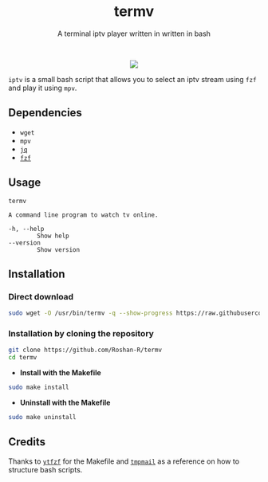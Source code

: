 <h1 align="center">
  termv
</h1>

<p align="center"> A terminal iptv player written in written in bash</p><br>

<p align="center">
  <img src="https://user-images.githubusercontent.com/43182697/115367690-0eed9a00-a1e4-11eb-999b-52529bf2fba1.gif">
</p>

`iptv` is a small bash script that allows you to select an iptv stream using `fzf` and play it using `mpv`.


## Dependencies
- `wget`
- `mpv`
- [`jq`](https://github.com/stedolan/jq)
- [`fzf`](https://github.com/junegunn/fzf)

## Usage

```console
termv

A command line program to watch tv online.

-h, --help
        Show help
--version
        Show version

```

## Installation

### Direct download
```sh
sudo wget -O /usr/bin/termv -q --show-progress https://raw.githubusercontent.com/Roshan-R/termv/main/termv && sudo chmod +x /usr/bin/termv
```

### Installation by cloning the repository

```sh
git clone https://github.com/Roshan-R/termv
cd termv
```

+ **Install with the Makefile**

```sh
sudo make install
```

+ **Uninstall with the Makefile**

```sh
sudo make uninstall
```

## Credits
Thanks to [`ytfzf`](https://github.com/pystardust/ytfzf) for the Makefile and
[`tmpmail`](https://github.com/sdushantha/tmpmail) as a reference on how to structure bash scripts. 
